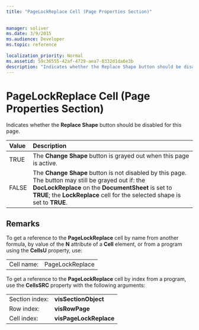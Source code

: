 ```yaml
---
title: "PageLockReplace Cell (Page Properties Section)"
 
 
manager: soliver
ms.date: 3/9/2015
ms.audience: Developer
ms.topic: reference
 
localization_priority: Normal
ms.assetid: 59c36555-42af-4729-aea7-0332d1da6e3b
description: "Indicates whether the Replace Shape button should be disabled for this page."
---
```


# PageLockReplace Cell (Page Properties Section)

Indicates whether the **Replace Shape** button should be disabled for this page. 
  
|**Value**|**Description**|
|:-----|:-----|
|TRUE  <br/> |The **Change Shape** button is grayed out when this page is active.  <br/> |
|FALSE  <br/> |The **Change Shape** button is not disabled by this page. The button may still be grayed out if: the **DocLockReplace** on the **DocumentSheet** is set to **TRUE**; the **LockReplace** cell for the selected shape is set to **TRUE**.  <br/> |
   
## Remarks

To get a reference to the **PageLockReplace** cell by name from another formula, by value of the **N** attribute of a **Cell** element, or from a program using the **CellsU** property, use: 
  
|||
|:-----|:-----|
| Cell name:  <br/> | PageLockReplace  <br/> |
   
To get a reference to the **PageLockReplace** cell by index from a program, use the **CellsSRC** property with the following arguments: 
  
|||
|:-----|:-----|
| Section index:  <br/> |**visSectionObject** <br/> |
| Row index:  <br/> |**visRowPage** <br/> |
| Cell index:  <br/> |**visPageLockReplace** <br/> |
   

